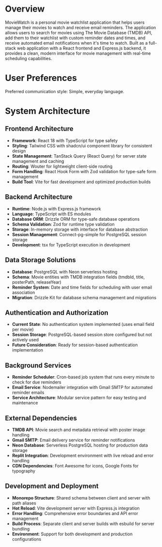 # Overview

MovieWatch is a personal movie watchlist application that helps users manage their movies to watch and receive email reminders. The application allows users to search for movies using The Movie Database (TMDB) API, add them to their watchlist with custom reminder dates and times, and receive automated email notifications when it's time to watch. Built as a full-stack web application with a React frontend and Express.js backend, it provides a clean, modern interface for movie management with real-time scheduling capabilities.

# User Preferences

Preferred communication style: Simple, everyday language.

# System Architecture

## Frontend Architecture
- **Framework**: React 18 with TypeScript for type safety
- **Styling**: Tailwind CSS with shadcn/ui component library for consistent design
- **State Management**: TanStack Query (React Query) for server state management and caching
- **Routing**: Wouter for lightweight client-side routing
- **Form Handling**: React Hook Form with Zod validation for type-safe form management
- **Build Tool**: Vite for fast development and optimized production builds

## Backend Architecture
- **Runtime**: Node.js with Express.js framework
- **Language**: TypeScript with ES modules
- **Database ORM**: Drizzle ORM for type-safe database operations
- **Schema Validation**: Zod for runtime type validation
- **Storage**: In-memory storage with interface for database abstraction
- **Session Management**: Connect-pg-simple for PostgreSQL session storage
- **Development**: tsx for TypeScript execution in development

## Data Storage Solutions
- **Database**: PostgreSQL with Neon serverless hosting
- **Schema**: Movie entities with TMDB integration fields (tmdbId, title, posterPath, releaseYear)
- **Reminder System**: Date and time fields for scheduling with user email association
- **Migration**: Drizzle Kit for database schema management and migrations

## Authentication and Authorization
- **Current State**: No authentication system implemented (uses email field per movie)
- **Session Storage**: PostgreSQL-based session store configured but not actively used
- **Future Consideration**: Ready for session-based authentication implementation

## Background Services
- **Reminder Scheduler**: Cron-based job system that runs every minute to check for due reminders
- **Email Service**: Nodemailer integration with Gmail SMTP for automated reminder emails
- **Service Architecture**: Modular service pattern for easy testing and maintenance

## External Dependencies
- **TMDB API**: Movie search and metadata retrieval with poster image handling
- **Gmail SMTP**: Email delivery service for reminder notifications
- **Neon Database**: Serverless PostgreSQL hosting for production data storage
- **Replit Integration**: Development environment with live reload and error handling
- **CDN Dependencies**: Font Awesome for icons, Google Fonts for typography

## Development and Deployment
- **Monorepo Structure**: Shared schema between client and server with path aliases
- **Hot Reload**: Vite development server with Express.js integration
- **Error Handling**: Comprehensive error boundaries and API error management
- **Build Process**: Separate client and server builds with esbuild for server bundling
- **Environment**: Support for both development and production configurations